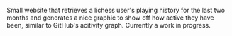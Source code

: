 Small website that retrieves a lichess user's playing history for the last two months and generates a nice graphic to show off how active they have been, similar to GitHub's acitivity graph. Currently a work in progress.